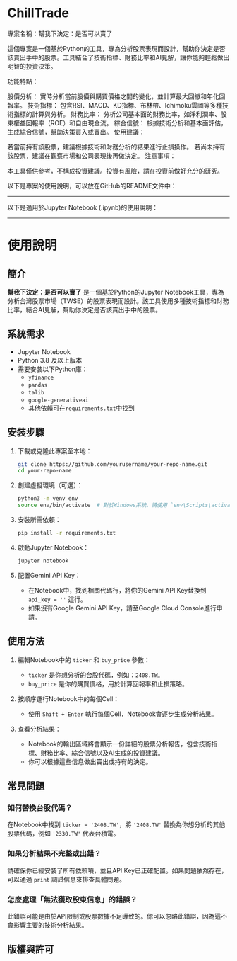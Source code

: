 # ChillTrade
專案名稱：幫我下決定：是否可以賣了

這個專案是一個基於Python的工具，專為分析股票表現而設計，幫助你決定是否該賣出手中的股票。工具結合了技術指標、財務比率和AI見解，讓你能夠輕鬆做出明智的投資決策。

功能特點：

股價分析： 實時分析當前股價與購買價格之間的變化，並計算最大回撤和年化回報率。
技術指標： 包含RSI、MACD、KD指標、布林帶、Ichimoku雲圖等多種技術指標的計算與分析。
財務比率： 分析公司基本面的財務比率，如淨利潤率、股東權益回報率（ROE）和自由現金流。
綜合信號： 根據技術分析和基本面評估，生成綜合信號，幫助決策買入或賣出。
使用建議：

若當前持有該股票，建議根據技術和財務分析的結果進行止損操作。
若尚未持有該股票，建議在觀察市場和公司表現後再做決定。
注意事項：

本工具僅供參考，不構成投資建議。投資有風險，請在投資前做好充分的研究。

以下是專案的使用說明，可以放在GitHub的README文件中：

---

以下是適用於Jupyter Notebook (.ipynb)的使用說明：

---

# 使用說明

## 簡介

**幫我下決定：是否可以賣了** 是一個基於Python的Jupyter Notebook工具，專為分析台灣股票市場（TWSE）的股票表現而設計。該工具使用多種技術指標和財務比率，結合AI見解，幫助你決定是否該賣出手中的股票。

## 系統需求

- Jupyter Notebook
- Python 3.8 及以上版本
- 需要安裝以下Python庫：
  - `yfinance`
  - `pandas`
  - `talib`
  - `google-generativeai`
  - 其他依賴可在`requirements.txt`中找到

## 安裝步驟

1. 下載或克隆此專案至本地：

   ```bash
   git clone https://github.com/yourusername/your-repo-name.git
   cd your-repo-name
   ```

2. 創建虛擬環境（可選）：

   ```bash
   python3 -m venv env
   source env/bin/activate  # 對於Windows系統，請使用 `env\Scripts\activate`
   ```

3. 安裝所需依賴：

   ```bash
   pip install -r requirements.txt
   ```

4. 啟動Jupyter Notebook：

   ```bash
   jupyter notebook
   ```

5. 配置Gemini API Key：

   - 在Notebook中，找到相關代碼行，將你的Gemini API Key替換到 `api_key = ''` 這行。
   - 如果沒有Google Gemini API Key，請至Google Cloud Console進行申請。

## 使用方法

1. 編輯Notebook中的 `ticker` 和 `buy_price` 參數：

   - `ticker` 是你想分析的台股代碼，例如：`2408.TW`。
   - `buy_price` 是你的購買價格，用於計算回報率和止損策略。

2. 按順序運行Notebook中的每個Cell：

   - 使用 `Shift + Enter` 執行每個Cell，Notebook會逐步生成分析結果。

3. 查看分析結果：

   - Notebook的輸出區域將會顯示一份詳細的股票分析報告，包含技術指標、財務比率、綜合信號以及AI生成的投資建議。
   - 你可以根據這些信息做出賣出或持有的決定。

## 常見問題

### 如何替換台股代碼？

在Notebook中找到 `ticker = '2408.TW'`，將 `'2408.TW'` 替換為你想分析的其他股票代碼，例如 `'2330.TW'` 代表台積電。

### 如果分析結果不完整或出錯？

請確保你已經安裝了所有依賴項，並且API Key已正確配置。如果問題依然存在，可以通過 `print` 調試信息來排查具體問題。

### 怎麼處理「無法獲取股東信息」的錯誤？

此錯誤可能是由於API限制或股票數據不足導致的。你可以忽略此錯誤，因為這不會影響主要的技術分析結果。

## 版權與許可
